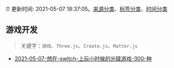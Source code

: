 :alarm_clock: 更新时间: 2021-05-07 18:37:05。[来源分类](../README.md)、[标签分类](../TAGS.md)、[时间分类](../TIMELINE.md)

## 游戏开发


> 关键字：`游戏`、`Three.js`、`Create.js`、`Matter.js`



- [2021-05-07-想在-switch-上玩小时候的光碟游戏-300-种](https://www.v2ex.com/t/775525) 